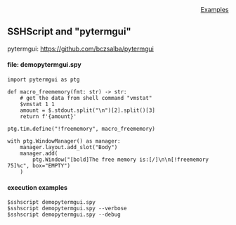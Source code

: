 <div style="text-align:right"><a href="./index">Examples</a></div>

## SSHScript and "pytermgui"

pytermgui: https://github.com/bczsalba/pytermgui

#### file: demopytermgui.spy
```
import pytermgui as ptg

def macro_freememory(fmt: str) -> str:
    # get the data from shell command "vmstat"
    $vmstat 1 1
    amount = $.stdout.split("\n")[2].split()[3]
    return f'{amount}'

ptg.tim.define("!freememory", macro_freememory)

with ptg.WindowManager() as manager:
    manager.layout.add_slot("Body")
    manager.add(
        ptg.Window("[bold]The free memory is:[/]\n\n[!freememory 75]%c", box="EMPTY")
    )

```

#### execution examples
```
$sshscript demopytermgui.spy
$sshscript demopytermgui.spy --verbose
$sshscript demopytermgui.spy --debug
```
